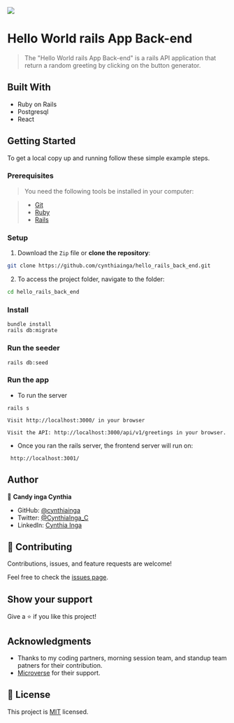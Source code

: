 ![](https://img.shields.io/badge/Microverse-blueviolet)

# Hello World rails App Back-end

> The "Hello World rails App Back-end" is a rails API application that return a random greeting by clicking on the button generator.

## Built With

- Ruby on Rails
- Postgresql
- React

## Getting Started

To get a local copy up and running follow these simple example steps.

### Prerequisites

> You need the following tools be installed in your computer:

> - [Git](https://www.linode.com/docs/guides/how-to-install-git-on-linux-mac-and-windows/)
> - [Ruby](https://github.com/microverseinc/curriculum-ruby/blob/main/simple-ruby/articles/ruby_installation_instructions.md)
> - [Rails](https://www.tutorialspoint.com/ruby-on-rails/rails-installation.htm)
### Setup

1. Download the `Zip` file or **clone the repository**:

```bash
git clone https://github.com/cynthiainga/hello_rails_back_end.git
```
2. To access the project folder, navigate to the folder:

```bash
cd hello_rails_back_end
```

### Install

```
bundle install
rails db:migrate
```

### Run the seeder

```
rails db:seed
```

### Run the app

- To run the server

```
rails s
```

```
Visit http://localhost:3000/ in your browser
```

```
Visit the API: http://localhost:3000/api/v1/greetings in your browser.
```

- Once you ran the rails server, the frontend server will run on:

```
 http://localhost:3001/ 
```

## Author

👤 **Candy inga Cynthia**

- GitHub: [@cynthiainga](https://github.com/cynthiainga)
- Twitter: [@CynthiaInga_C](https://twitter.com/CynthiaInga_C)
- LinkedIn: [Cynthia Inga](https://www.linkedin.com/in/cynthia-inga/)

## 🤝 Contributing

Contributions, issues, and feature requests are welcome!

Feel free to check the [issues page](https://github.com/cynthiainga/hello_rails_back_end/issues).

## Show your support

Give a ⭐️ if you like this project!

## Acknowledgments

- Thanks to my coding partners, morning session team, and standup team patners for their contribution.
- [Microverse](https://www.microverse.org/) for their support.

## 📝 License

This project is [MIT](./MIT.md) licensed.

